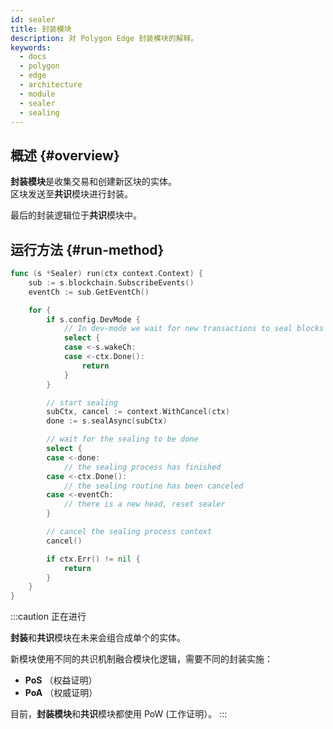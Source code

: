 ```yaml
---
id: sealer
title: 封装模块
description: 对 Polygon Edge 封装模块的解释。
keywords:
  - docs
  - polygon
  - edge
  - architecture
  - module
  - sealer
  - sealing
---
```


## 概述 {#overview}

**封装模块**是收集交易和创建新区块的实体。<br />区块发送至**共识**模块进行封装。

最后的封装逻辑位于**共识**模块中。

## 运行方法 {#run-method}

````go title="sealer/sealer.go"
func (s *Sealer) run(ctx context.Context) {
	sub := s.blockchain.SubscribeEvents()
	eventCh := sub.GetEventCh()

	for {
		if s.config.DevMode {
			// In dev-mode we wait for new transactions to seal blocks
			select {
			case <-s.wakeCh:
			case <-ctx.Done():
				return
			}
		}

		// start sealing
		subCtx, cancel := context.WithCancel(ctx)
		done := s.sealAsync(subCtx)

		// wait for the sealing to be done
		select {
		case <-done:
			// the sealing process has finished
		case <-ctx.Done():
			// the sealing routine has been canceled
		case <-eventCh:
			// there is a new head, reset sealer
		}

		// cancel the sealing process context
		cancel()

		if ctx.Err() != nil {
			return
		}
	}
}
````

:::caution 正在进行

**封装**和**共识**模块在未来会组合成单个的实体。

新模块使用不同的共识机制融合模块化逻辑，需要不同的封装实施：
* **PoS** （权益证明）
* **PoA** （权威证明）

目前，**封装模块**和**共识**模块都使用 PoW (工作证明）。
:::